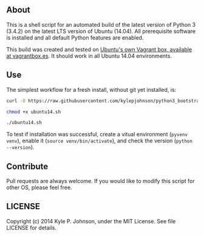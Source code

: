 About
-----
This is a shell script for an automated build of the latest version of Python 3 (3.4.2) on the latest LTS version of Ubuntu (14.04). All prerequisite software is installed and all default Python features are enabled.

This build was created and tested on [Ubuntu's own Vagrant box, available at vagrantbox.es](http://www.vagrantbox.es/). It should work in all Ubuntu 14.04 environments.

Use
---
The simplest workflow for a fresh install, without git yet installed, is:

``` bash
curl -O https://raw.githubusercontent.com/kylepjohnson/python3_bootstrap/master/ubuntu14.sh

chmod +x ubuntu14.sh

./ubuntu14.sh
```

To test if installation was successful, create a vitual environment (`pyvenv venv`), enable it (`source venv/bin/activate`), and check the version (`python --version`).

Contribute
----------
Pull requests are always welcome. If you would like to modify this script for other OS, please feel free. 

LICENSE
-------
Copyright (c) 2014 Kyle P. Johnson, under the MIT License. See file LICENSE for details.
